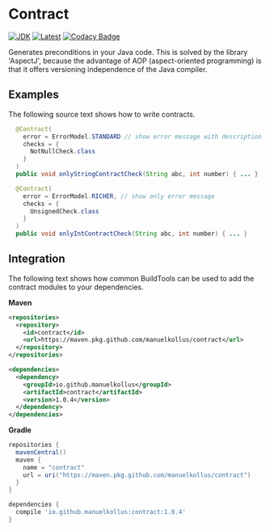 # Contract
[![JDK](https://img.shields.io/badge/java-SE8-blue.svg)](http://www.oracle.com/technetwork/java/javase/downloads/jdk8-downloads-2133151.html)
[![Latest](https://img.shields.io/badge/latest-v1.0.4-blue.svg)](https://github.com/manuelkollus/contract)
[![Codacy Badge](https://app.codacy.com/project/badge/Grade/407a4d275cb54a678ffbe782116b220c)](https://www.codacy.com/manual/manuelkollus/contract?utm_source=github.com&amp;utm_medium=referral&amp;utm_content=manuelkollus/contract&amp;utm_campaign=Badge_Grade)

Generates preconditions in your Java code. This is solved by the library 'AspectJ', 
because the advantage of AOP (aspect-oriented programming) is that it offers versioning 
independence of the Java compiler. 

## Examples
The following source text shows how to write contracts.

```java
  @Contract(
    error = ErrorModel.STANDARD // show error message with description
    checks = {
      NotNullCheck.class
    }
  )
  public void onlyStringContractCheck(String abc, int number) { ... }

  @Contract(
    error = ErrorModel.RICHER, // show only error message
    checks = {
      UnsignedCheck.class
    }
  )
  public void onlyIntContractCheck(String abc, int number) { ... }
``` 

## Integration
The following text shows how common BuildTools can be used to add the contract modules
to your dependencies.

**Maven**
```xml
<repositories>
  <repository>
    <id>contract</id>
    <url>https://maven.pkg.github.com/manuelkollus/contract</url> 
  </repository>
</repositories>

<dependencies>
  <dependency>
    <groupId>io.github.manuelkollus</groupId>
    <artifactId>contract</artifactId>
    <version>1.0.4</version>
  </dependency>
</dependencies>
```

**Gradle**
```groovy
repositories {
  mavenCentral()
  maven {
    name = "contract"
    url = uri("https://maven.pkg.github.com/manuelkollus/contract")
  }
}

dependencies {
  compile 'io.github.manuelkollus:contract:1.0.4'
}
```

